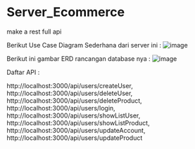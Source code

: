 # Server_Ecommerce
make a rest full api

Berikut Use Case Diagram Sederhana dari server ini :
![image](https://user-images.githubusercontent.com/19868268/150567840-a925ce7b-9281-424d-b4a3-a218c4fecb5e.png)


Berikut ini gambar ERD rancangan database nya :
![image](https://user-images.githubusercontent.com/19868268/150547385-5f909c1a-8c22-42b8-95c5-092c9d873ead.png)

Daftar API :

http://localhost:3000/api/users/createUser,
http://localhost:3000/api/users/deleteUser,
http://localhost:3000/api/users/deleteProduct,
http://localhost:3000/api/users/login,
http://localhost:3000/api/users/showListUser,
http://localhost:3000/api/users/showListProduct,
http://localhost:3000/api/users/updateAccount,
http://localhost:3000/api/users/updateProduct
